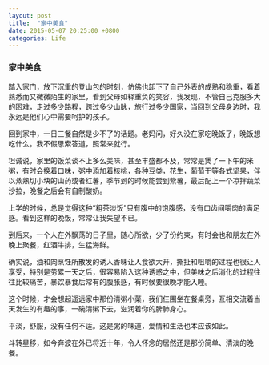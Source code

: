 ```yaml
---
layout: post
title:  "家中美食"
date: 2015-05-07 20:25:00 +0800
categories: Life
---
```




### 家中美食



踏入家门，放下沉重的登山包的时刻，仿佛也卸下了自己外表的成熟和稳重，看着熟悉而又微微陌生的家里，看到父母如释重负的笑容，我发现，不管自己克服多大的困难，走过多少路程，跨过多少山脉，旅行过多少国家，当回到父母身边时，我永远是他们心中需要呵护的孩子。



回到家中，一日三餐自然是少不了的话题。老妈问，好久没在家吃晚饭了，晚饭想吃什么。我不假思索答道，照常来就行。



坦诚说，家里的饭菜谈不上多么美味，甚至丰盛都不及，常常是煲了一下午的米粥，有时会换着口味，粥中添加着核桃，各种豆类，花生，葡萄干等各式坚果，伴以蒸熟切小块的山药或者红薯，季节到的时候能尝到紫薯，最后配上一个凉拌蔬菜沙拉，晚餐之后会有自制酸奶。



上学的时候，总是觉得这种“粗茶淡饭”只有腹中的饱腹感，没有口齿间嚼肉的满足感。看到这样的晚饭，常常让我失望不已。



到后来，一个人在外飘荡的日子里，随心所欲，少了份约束，有时会也和朋友在外晚上聚餐，红酒牛排，生猛海鲜。



确实说，油和肉烹饪所散发的诱人香味让人食欲大开，撕扯和咀嚼的过程也很让人享受，特别是劳累一天之后，很容易陷入这种诱惑之中，但美味之后消化的过程往往比较痛苦，暴饮暴食后常有的腹胀感，有时候要很晚才能入睡。



这个时候，才会想起遥远家中那份清粥小菜，我们仨围坐在餐桌旁，互相交流着当天发生的有趣的事，一碗清粥下去，滋润着你的脾肺身心。



平淡，舒服，没有任何不适。这是粥的味道，爱情和生活也本应该如此。



斗转星移，如今奔波在外已将近十年，令人怀念的居然还是那份简单、清淡的晚餐。